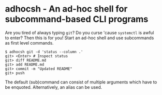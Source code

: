 
adhocsh - An ad-hoc shell for subcommand-based CLI programs
===========================================================

Are you tired of always typing `git`? Do you curse 'cause `systemctl` is awful
to enter? Then this is for you! Start an ad-hoc shell and use subcommands as
first level commands.

```
$ adhocsh git -d 'status --column .'
git> <Enter> # Inspect status
git> diff README.md
git> add README.md
git> commit -m "Updated README"
git> push
```

The default (sub)command can consist of multiple arguments which have to be
enquoted. Alternatively, an alias can be used.

